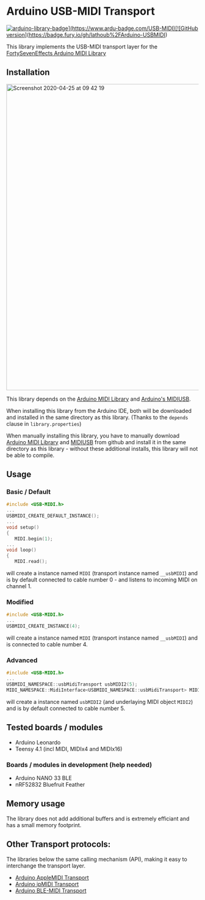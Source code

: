 # Arduino USB-MIDI Transport 
[![arduino-library-badge](https://www.ardu-badge.com/badge/USB-MIDI.svg?)](https://www.ardu-badge.com/USB-MIDI)[![GitHub version](https://badge.fury.io/gh/lathoub%2FArduino-USBMIDI.svg)](https://badge.fury.io/gh/lathoub%2FArduino-USBMIDI)

This library implements the USB-MIDI transport layer for the [FortySevenEffects Arduino MIDI Library](https://github.com/FortySevenEffects/arduino_midi_library) 

## Installation

<img width="800" alt="Screenshot 2020-04-25 at 09 42 19" src="https://user-images.githubusercontent.com/4082369/80274232-42810b80-86d9-11ea-94f6-643bf5ade5be.png">

This library depends on the [Arduino MIDI Library](https://github.com/FortySevenEffects/arduino_midi_library) and [Arduino's MIDIUSB](https://github.com/arduino-libraries/MIDIUSB).

When installing this library from the Arduino IDE, both will be downloaded and installed in the same directory as this library. (Thanks to the `depends` clause in `library.properties`)

When manually installing this library, you have to manually download [Arduino MIDI Library](https://github.com/FortySevenEffects/arduino_midi_library) and [MIDIUSB](https://github.com/arduino-libraries/MIDIUSB) from github and install it in the same directory as this library - without these additional installs, this library will not be able to compile. 

## Usage
### Basic / Default
```cpp
#include <USB-MIDI.h>
...
USBMIDI_CREATE_DEFAULT_INSTANCE();
...
void setup()
{
   MIDI.begin(1);
...
void loop()
{
   MIDI.read();
```
will create a instance named `MIDI` (transport instance named `__usbMIDI`) and is by default connected to cable number 0 - and listens to incoming MIDI on channel 1.

### Modified
```cpp
#include <USB-MIDI.h>
...
USBMIDI_CREATE_INSTANCE(4);
```
will create a instance named `MIDI` (transport instance named `__usbMIDI`) and is connected to cable number 4.

### Advanced
```cpp
#include <USB-MIDI.h>
...
USBMIDI_NAMESPACE::usbMidiTransport usbMIDI2(5);
MIDI_NAMESPACE::MidiInterface<USBMIDI_NAMESPACE::usbMidiTransport> MIDI2((USBMIDI_NAMESPACE::usbMidiTransport&)usbMIDI2);
```
will create a instance named `usbMIDI2` (and underlaying MIDI object `MIDI2`) and is by default connected to cable number 5.

## Tested boards / modules
- Arduino Leonardo
- Teensy 4.1 (incl MIDI, MIDIx4 and MIDIx16)

### Boards / modules in development (help needed)
- Arduino NANO 33 BLE
- nRF52832 Bluefruit Feather

## Memory usage
The library does not add additional buffers and is extremely efficiant and has a small memory footprint.

## Other Transport protocols:
The libraries below  the same calling mechanism (API), making it easy to interchange the transport layer.
- [Arduino AppleMIDI Transport](https://github.com/lathoub/Arduino-AppleMIDI-Library)
- [Arduino ipMIDI  Transport](https://github.com/lathoub/Arduino-ipMIDI)
- [Arduino BLE-MIDI  Transport](https://github.com/lathoub/Arduino-BLE-MIDI)
